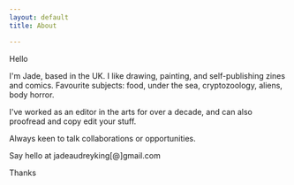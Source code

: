```yaml
---
layout: default
title: About

---
```

Hello

I'm Jade, based in the UK. I like drawing, painting, and self-publishing zines and comics. Favourite subjects: food, under the sea, cryptozoology, aliens, body horror.

I've worked as an editor in the arts for over a decade, and can also proofread and copy edit your stuff. 

Always keen to talk collaborations or opportunities.

Say hello at jadeaudreyking\[@\]gmail.com

Thanks